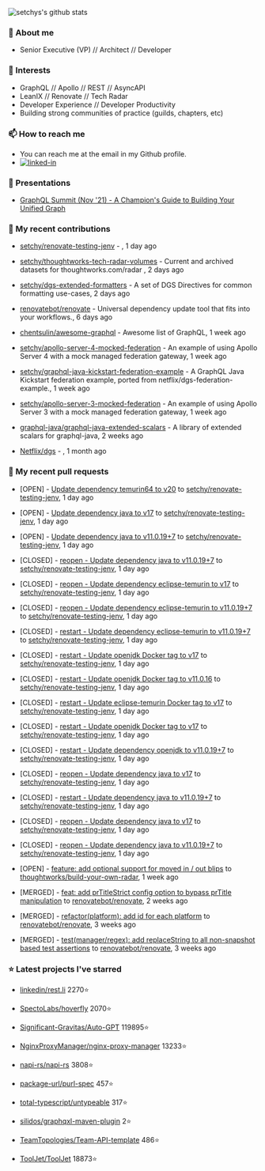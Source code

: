 <p align="left">
  <img src="https://github-readme-stats.vercel.app/api?username=setchy&show_icons=true&theme=algolia&count_private=true" alt="setchys's github stats">
</p>

### 📖 About me

- Senior Executive (VP) // Architect // Developer

### 🔭 Interests

- GraphQL // Apollo // REST // AsyncAPI
- LeanIX // Renovate // Tech Radar
- Developer Experience // Developer Productivity
- Building strong communities of practice (guilds, chapters, etc)

### 📫 How to reach me

- You can reach me at the email in my Github profile.
- [<img alt="linked-in" src="https://img.shields.io/badge/linkedin-%230077B5.svg?&style=for-the-badge&logo=linkedin&logoColor=white" />](https://www.linkedin.com/in/adamsetch)

### 🎤 Presentations

- [GraphQL Summit (Nov '21) - A Champion's Guide to Building Your Unified Graph](https://www.apollographql.com/events/roundtable/graphql-summit-november-2021/a-champions-guide-to-building-your-unified-graph)

### 🚀 My recent contributions



- [setchy/renovate-testing-jenv](https://github.com/setchy/renovate-testing-jenv) - , 1 day ago

- [setchy/thoughtworks-tech-radar-volumes](https://github.com/setchy/thoughtworks-tech-radar-volumes) - Current and archived datasets for thoughtworks.com/radar , 2 days ago

- [setchy/dgs-extended-formatters](https://github.com/setchy/dgs-extended-formatters) - A set of DGS Directives for common formatting use-cases, 2 days ago

- [renovatebot/renovate](https://github.com/renovatebot/renovate) - Universal dependency update tool that fits into your workflows., 6 days ago

- [chentsulin/awesome-graphql](https://github.com/chentsulin/awesome-graphql) - Awesome list of GraphQL, 1 week ago

- [setchy/apollo-server-4-mocked-federation](https://github.com/setchy/apollo-server-4-mocked-federation) - An example of using Apollo Server 4 with a mock managed federation gateway, 1 week ago

- [setchy/graphql-java-kickstart-federation-example](https://github.com/setchy/graphql-java-kickstart-federation-example) - A GraphQL Java Kickstart federation example, ported from netflix/dgs-federation-example., 1 week ago

- [setchy/apollo-server-3-mocked-federation](https://github.com/setchy/apollo-server-3-mocked-federation) - An example of using Apollo Server 3 with a mock managed federation gateway, 1 week ago

- [graphql-java/graphql-java-extended-scalars](https://github.com/graphql-java/graphql-java-extended-scalars) - A library of extended scalars for graphql-java, 2 weeks ago

- [Netflix/dgs](https://github.com/Netflix/dgs) - , 1 month ago

### 🎉 My recent pull requests



- [OPEN] - [Update dependency temurin64 to v20](https://github.com/setchy/renovate-testing-jenv/pull/17) to [setchy/renovate-testing-jenv](https://github.com/setchy/renovate-testing-jenv), 1 day ago

- [OPEN] - [Update dependency java to v17](https://github.com/setchy/renovate-testing-jenv/pull/16) to [setchy/renovate-testing-jenv](https://github.com/setchy/renovate-testing-jenv), 1 day ago

- [OPEN] - [Update dependency java to v11.0.19&#43;7](https://github.com/setchy/renovate-testing-jenv/pull/15) to [setchy/renovate-testing-jenv](https://github.com/setchy/renovate-testing-jenv), 1 day ago

- [CLOSED] - [reopen - Update dependency java to v11.0.19&#43;7](https://github.com/setchy/renovate-testing-jenv/pull/14) to [setchy/renovate-testing-jenv](https://github.com/setchy/renovate-testing-jenv), 1 day ago

- [CLOSED] - [reopen - Update dependency eclipse-temurin to v17](https://github.com/setchy/renovate-testing-jenv/pull/13) to [setchy/renovate-testing-jenv](https://github.com/setchy/renovate-testing-jenv), 1 day ago

- [CLOSED] - [reopen - Update dependency eclipse-temurin to v11.0.19&#43;7](https://github.com/setchy/renovate-testing-jenv/pull/12) to [setchy/renovate-testing-jenv](https://github.com/setchy/renovate-testing-jenv), 1 day ago

- [CLOSED] - [restart - Update dependency eclipse-temurin to v11.0.19&#43;7](https://github.com/setchy/renovate-testing-jenv/pull/11) to [setchy/renovate-testing-jenv](https://github.com/setchy/renovate-testing-jenv), 1 day ago

- [CLOSED] - [restart - Update openjdk Docker tag to v17](https://github.com/setchy/renovate-testing-jenv/pull/10) to [setchy/renovate-testing-jenv](https://github.com/setchy/renovate-testing-jenv), 1 day ago

- [CLOSED] - [restart - Update openjdk Docker tag to v11.0.16](https://github.com/setchy/renovate-testing-jenv/pull/9) to [setchy/renovate-testing-jenv](https://github.com/setchy/renovate-testing-jenv), 1 day ago

- [CLOSED] - [restart - Update eclipse-temurin Docker tag to v17](https://github.com/setchy/renovate-testing-jenv/pull/8) to [setchy/renovate-testing-jenv](https://github.com/setchy/renovate-testing-jenv), 1 day ago

- [CLOSED] - [restart - Update openjdk Docker tag to v17](https://github.com/setchy/renovate-testing-jenv/pull/7) to [setchy/renovate-testing-jenv](https://github.com/setchy/renovate-testing-jenv), 1 day ago

- [CLOSED] - [restart - Update dependency openjdk to v11.0.19&#43;7](https://github.com/setchy/renovate-testing-jenv/pull/6) to [setchy/renovate-testing-jenv](https://github.com/setchy/renovate-testing-jenv), 1 day ago

- [CLOSED] - [reopen - Update dependency java to v17](https://github.com/setchy/renovate-testing-jenv/pull/5) to [setchy/renovate-testing-jenv](https://github.com/setchy/renovate-testing-jenv), 1 day ago

- [CLOSED] - [restart - Update dependency java to v11.0.19&#43;7](https://github.com/setchy/renovate-testing-jenv/pull/4) to [setchy/renovate-testing-jenv](https://github.com/setchy/renovate-testing-jenv), 1 day ago

- [CLOSED] - [reopen - Update dependency java to v17](https://github.com/setchy/renovate-testing-jenv/pull/2) to [setchy/renovate-testing-jenv](https://github.com/setchy/renovate-testing-jenv), 1 day ago

- [CLOSED] - [reopen - Update dependency java to v11.0.19&#43;7](https://github.com/setchy/renovate-testing-jenv/pull/1) to [setchy/renovate-testing-jenv](https://github.com/setchy/renovate-testing-jenv), 1 day ago

- [OPEN] - [feature: add optional support for moved in / out blips](https://github.com/thoughtworks/build-your-own-radar/pull/310) to [thoughtworks/build-your-own-radar](https://github.com/thoughtworks/build-your-own-radar), 1 week ago

- [MERGED] - [feat: add prTitleStrict config option to bypass prTitle manipulation](https://github.com/renovatebot/renovate/pull/21454) to [renovatebot/renovate](https://github.com/renovatebot/renovate), 2 weeks ago

- [MERGED] - [refactor(platform): add id for each platform](https://github.com/renovatebot/renovate/pull/21405) to [renovatebot/renovate](https://github.com/renovatebot/renovate), 3 weeks ago

- [MERGED] - [test(manager/regex): add replaceString to all non-snapshot based test assertions](https://github.com/renovatebot/renovate/pull/21380) to [renovatebot/renovate](https://github.com/renovatebot/renovate), 3 weeks ago

### ⭐ Latest projects I've starred



- [linkedin/rest.li](https://github.com/linkedin/rest.li) 2270⭐

- [SpectoLabs/hoverfly](https://github.com/SpectoLabs/hoverfly) 2070⭐

- [Significant-Gravitas/Auto-GPT](https://github.com/Significant-Gravitas/Auto-GPT) 119895⭐

- [NginxProxyManager/nginx-proxy-manager](https://github.com/NginxProxyManager/nginx-proxy-manager) 13233⭐

- [napi-rs/napi-rs](https://github.com/napi-rs/napi-rs) 3808⭐

- [package-url/purl-spec](https://github.com/package-url/purl-spec) 457⭐

- [total-typescript/untypeable](https://github.com/total-typescript/untypeable) 317⭐

- [silidos/graphqxl-maven-plugin](https://github.com/silidos/graphqxl-maven-plugin) 2⭐

- [TeamTopologies/Team-API-template](https://github.com/TeamTopologies/Team-API-template) 486⭐

- [ToolJet/ToolJet](https://github.com/ToolJet/ToolJet) 18873⭐


